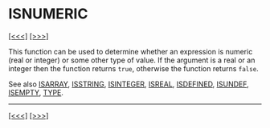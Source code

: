 # ISNUMERIC

[\[\<\<\<\]](ug_25.102.md) [\[\>\>\>\]](ug_25.104.md)

This function can be used to determine whether an expression is numeric
(real or integer) or some other type of value. If the argument is a real
or an integer then the function returns `true`, otherwise the function
returns `false`.

See also [ISARRAY](ug_25.98.md), [ISSTRING](ug_25.106.md),
[ISINTEGER](ug_25.102.md), [ISREAL](ug_25.104.md),
[ISDEFINED](ug_25.99.md), [ISUNDEF](ug_25.107.md),
[ISEMPTY](ug_25.101.md), [TYPE](ug_25.202.md).

-----

[\[\<\<\<\]](ug_25.102.md) [\[\>\>\>\]](ug_25.104.md)
